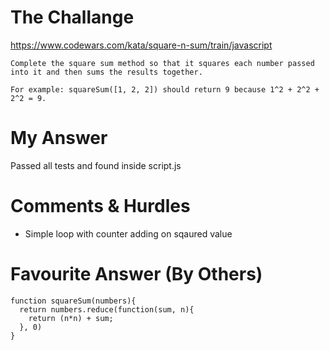 # The Challange

https://www.codewars.com/kata/square-n-sum/train/javascript

```
Complete the square sum method so that it squares each number passed into it and then sums the results together.

For example: squareSum([1, 2, 2]) should return 9 because 1^2 + 2^2 + 2^2 = 9.

```

# My Answer

Passed all tests and found inside script.js

# Comments & Hurdles

* Simple loop with counter adding on sqaured value

# Favourite Answer (By Others)
```
function squareSum(numbers){
  return numbers.reduce(function(sum, n){
    return (n*n) + sum;
  }, 0)
}
```